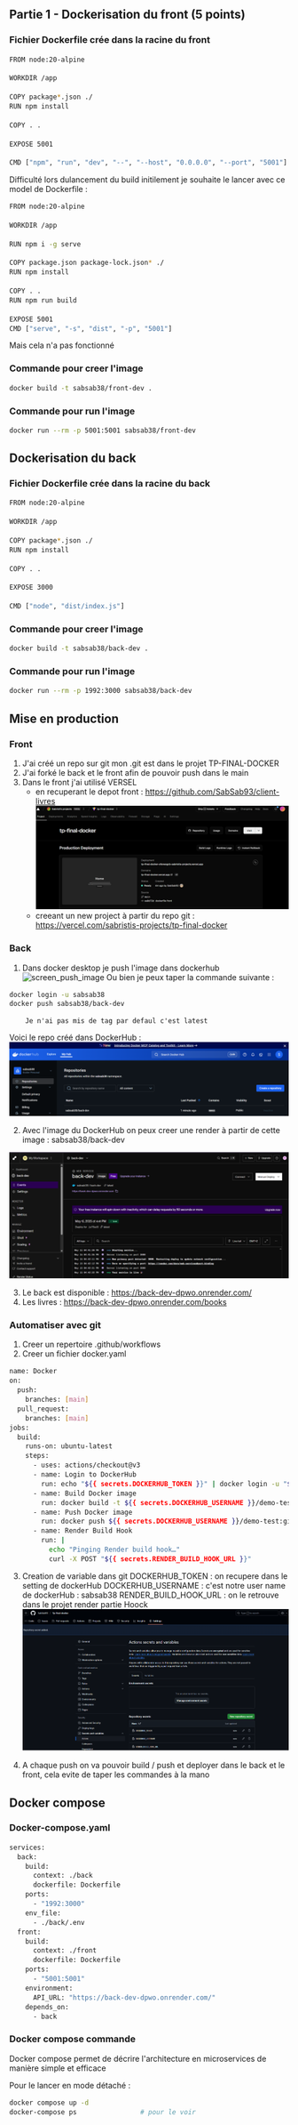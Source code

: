 ## Partie 1 - Dockerisation du front (5 points)

### Fichier Dockerfile crée dans la racine du front

```bash
FROM node:20-alpine

WORKDIR /app

COPY package*.json ./
RUN npm install     

COPY . .

EXPOSE 5001

CMD ["npm", "run", "dev", "--", "--host", "0.0.0.0", "--port", "5001"]
```
Difficulté lors dulancement du build initilement je souhaite le lancer avec ce model de Dockerfile : 
```bash
FROM node:20-alpine

WORKDIR /app

RUN npm i -g serve

COPY package.json package-lock.json* ./
RUN npm install

COPY . .
RUN npm run build

EXPOSE 5001
CMD ["serve", "-s", "dist", "-p", "5001"]
```
Mais cela n'a pas fonctionné 

### Commande pour creer l'image 
```bash
docker build -t sabsab38/front-dev .
```
### Commande pour run l'image
```bash
docker run --rm -p 5001:5001 sabsab38/front-dev
```

## Dockerisation du back

### Fichier Dockerfile crée dans la racine du back

```bash
FROM node:20-alpine

WORKDIR /app

COPY package*.json ./
RUN npm install

COPY . .

EXPOSE 3000

CMD ["node", "dist/index.js"]
```

### Commande pour creer l'image 
```bash
docker build -t sabsab38/back-dev .
```
### Commande pour run l'image
```bash
docker run --rm -p 1992:3000 sabsab38/back-dev
```


## Mise en production


### Front

1. J'ai créé un repo sur git mon .git est dans le projet TP-FINAL-DOCKER
2. J'ai forké le back et le front afin de pouvoir push dans le main
3. Dans le front j'ai utilisé VERSEL 
    - en recuperant le depot front : https://github.com/SabSab93/client-livres
    ![screen Vercel](screen_vercel.png)
    - creeant un new project à partir du repo git : 
    https://vercel.com/sabristis-projects/tp-final-docker

### Back
1. Dans docker desktop je push l'image dans dockerhub
        ![screen_push_image](screen_push_image.png)
        Ou bien je peux taper la commande suivante : 
```bash
docker login -u sabsab38
docker push sabsab38/back-dev
```
        Je n'ai pas mis de tag par defaul c'est latest

Voici le repo créé dans DockerHub : 
![alt text](image-1.png)

2. Avec l'image du DockerHub on peux creer une render à partir de cette image : sabsab38/back-dev

![alt text](image-2.png)


3. Le back est disponible : https://back-dev-dpwo.onrender.com/
4. Les livres : https://back-dev-dpwo.onrender.com/books

### Automatiser avec git
1. Creer un repertoire .github/workflows
2. Creer un fichier docker.yaml

```bash
name: Docker
on:
  push:
    branches: [main]
  pull_request:
    branches: [main]
jobs:
  build:
    runs-on: ubuntu-latest
    steps:
      - uses: actions/checkout@v3
      - name: Login to DockerHub
        run: echo "${{ secrets.DOCKERHUB_TOKEN }}" | docker login -u "${{ secrets.DOCKERHUB_USERNAME }}" --password-stdin
      - name: Build Docker image
        run: docker build -t ${{ secrets.DOCKERHUB_USERNAME }}/demo-test:github-actions .
      - name: Push Docker image
        run: docker push ${{ secrets.DOCKERHUB_USERNAME }}/demo-test:github-actions
      - name: Render Build Hook
        run: |
          echo "Pinging Render build hook…"
          curl -X POST "${{ secrets.RENDER_BUILD_HOOK_URL }}"
```

3. Creation de variable dans git 
DOCKERHUB_TOKEN : on recupere dans le setting de dockerHub
DOCKERHUB_USERNAME : c'est notre user name de dockerHub : sabsab38
RENDER_BUILD_HOOK_URL : on le retrouve dans le projet render partie Hoock
![alt text](image-4.png)

4. A chaque push on va pouvoir build / push et deployer dans le back et le front, cela evite de taper les commandes à la mano



## Docker compose

### Docker-compose.yaml 

```bash
services:
  back:
    build:
      context: ./back
      dockerfile: Dockerfile
    ports:
      - "1992:3000"        
    env_file:
      - ./back/.env        
  front:
    build:
      context: ./front
      dockerfile: Dockerfile
    ports:
      - "5001:5001"
    environment:
      API_URL: "https://back-dev-dpwo.onrender.com/"
    depends_on:
      - back            
```
### Docker compose commande 

Docker compose permet de décrire l'architecture en microservices de manière simple et efficace

Pour le lancer en mode détaché : 

```bash
docker compose up -d  
docker-compose ps                # pour le voir
```